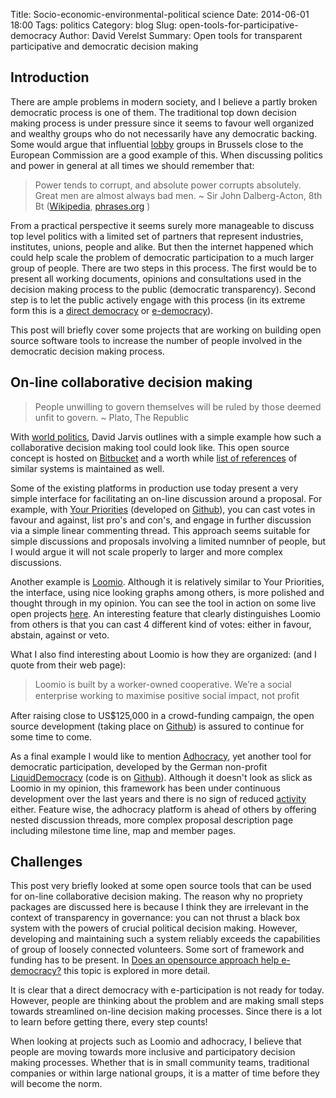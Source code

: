 Title: Socio-economic-environmental-political science
Date: 2014-06-01 18:00
Tags: politics
Category: blog
Slug: open-tools-for-participative-democracy
Author: David Verelst
Summary: Open tools for transparent participative and democratic decision making


Introduction
------------

There are ample problems in modern society, and I believe a partly broken
democratic process is one of them. The traditional top down decision making 
process is under pressure since it seems to favour well organized and wealthy 
groups who do not necessarily have any democratic backing. Some would argue that
influential
[lobby](http://corporateeurope.org/blog/lobby-power-surfaces-eu-election-campaign-theme) 
groups in Brussels close to the European Commission are a good example of this.
When discussing politics and power in general at all times we should remember
that:

> Power tends to corrupt, and absolute power corrupts absolutely. 
Great men are almost always bad men. 
~ Sir John Dalberg-Acton, 8th Bt
([Wikipedia](https://en.wikipedia.org/wiki/Power_corrupts),
[phrases.org](http://www.phrases.org.uk/meanings/absolute-power-corrupts-absolutely.html)
)


From a practical perspective it seems surely more manageable to discuss top
level politics with a limited set of partners that represent industries, 
institutes, unions, people and alike. But then the internet happened which
could help scale the problem of democratic participation to a much larger group
of people. There are two steps in this process. The first would be to present
all working documents, opinions and consultations used in the decision making
process to the public (democratic transparency). Second step is to let the 
public actively engage with this process (in its extreme form this is a
[direct democracy](https://en.wikipedia.org/wiki/Direct_democracy) or
[e-democracy](https://en.wikipedia.org/wiki/E-democracy)).

This post will briefly cover some projects that are working on building
open source software tools to increase the number of people involved in the
democratic decision making process.



On-line collaborative decision making
-------------------------------------

> People unwilling to govern themselves will be ruled by those deemed unfit to govern.
~ Plato, The Republic

With [world politics](http://davidjarvis.ca/world-politics/),
David Jarvis outlines with a simple example how such a collaborative decision
making tool could look like. This open source concept is hosted on 
[Bitbucket](https://bitbucket.org/djarvis/world-politics) and a worth while 
[list of references](https://bitbucket.org/djarvis/world-politics/wiki/Related%20Links)
of similar systems is maintained as well.

Some of the existing platforms in production use today present a very simple
interface for facilitating an on-line discussion around a proposal. For example,
with [Your Priorities](https://demo.yrpri.org/) (developed on 
[Github](https://github.com/rbjarnason/your-priorities)), you can cast votes
in favour and against, list pro's and con's, and engage in further discussion 
via a simple linear commenting thread. This approach seems suitable for simple
discussions and proposals involving a limited numnber of people, but I would argue
it will not scale properly to larger and more complex discussions. 

Another example is [Loomio](https://www.loomio.org/). Although it is relatively
similar to Your Priorities, the interface, using nice looking graphs among others,
is more polished and thought through in my opinion.
You can see the tool in action on some live open projects 
[here](https://www.loomio.org/explore). An interesting feature that clearly
distinguishes Loomio from others is that you can cast 4 different kind of votes:
either in favour, abstain, against or veto.

What I also find interesting about Loomio is how they are organized:
(and I quote from their web page):

> Loomio is built by a worker-owned cooperative. We’re a social enterprise
working to maximise positive social impact, not proﬁt 

After raising close to US$125,000 in a crowd-funding campaign, the open 
source development (taking place on [Github](https://github.com/loomio/loomio)) 
is assured to continue for some time to come. 

As a final example I would like to mention [Adhocracy](https://adhocracy.de/),
yet another tool for democratic participation, developed by the German non-profit
[LiquidDemocracy](https://liqd.net/en/) (code is on
[Github](https://github.com/liqd/adhocracy/)). Although it doesn't look as slick 
as Loomio in my opinion, this framework has been under continuous development
over the last years and there is no sign of reduced
[activity](https://github.com/liqd/adhocracy/graphs/contributors) either. 
Feature wise, the adhocracy platform is ahead of others by offering nested
discussion threads, more complex proposal description page including milestone
time line, map and member pages. 



Challenges
----------

This post very briefly looked at some open source tools that can be used for
on-line collaborative decision making. The reason why no propriety packages
are discussed here is because I think they are irrelevant in the context of 
transparency in governance: you can not thrust a black box system
with the powers of crucial political decision making. However, developing and
maintaining such a system reliably exceeds the capabilities of group of loosely
connected volunteers. Some sort of framework and funding has to be present.
In [Does an opensource approach help e-democracy?](http://spartakan.wordpress.com/2008/05/05/floss-projects-ande-pariticipation/) 
this topic is explored in more detail.

It is clear that a direct democracy with e-participation is not ready for today.
However, people are thinking about the problem and are making small steps
towards streamlined on-line decision making processes. Since there is a lot
to learn before getting there, every step counts!

When looking at projects such as Loomio and adhocracy, I believe that people
are moving towards more inclusive and participatory decision making processes.
Whether that is in small community teams, traditional companies or within
large national groups, it is a matter of time before they will become the norm.


